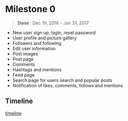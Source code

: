 # Milestone 0
> **Done** : Dec 19, 2016  - Jan 31, 2017
* New user sign up, login, reset password
* User profile and picture gallery
* Followers and following
* Edit user information
* Post images
* Post page
* Comments
* Hashtags and mentions
* Feed page
* Search page for users search and popular posts
* Notification of likes, comments, follows and mentions

## Timeline
[timeline][1]

[1]:	https://github.com/remlostime/one/blob/master/iOS-timeline-m0.png